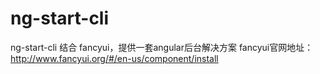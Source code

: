 # ng-start-cli
ng-start-cli 结合 fancyui，提供一套angular后台解决方案
fancyui官网地址：http://www.fancyui.org/#/en-us/component/install
